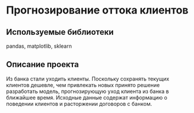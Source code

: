 # Прогнозирование оттока клиентов

## Используемые библиотеки
pandas, matplotlib, sklearn

## Описание проекта

Из банка стали уходить клиенты. Поскольку сохранять текущих клиентов дешевле, чем привлекать новых принято решение разработать модель, прогнозирующую уход клиента из банка в ближайшее время. Исходные данные содержат информацию о поведении клиентов и расторжении договоров с банком.
